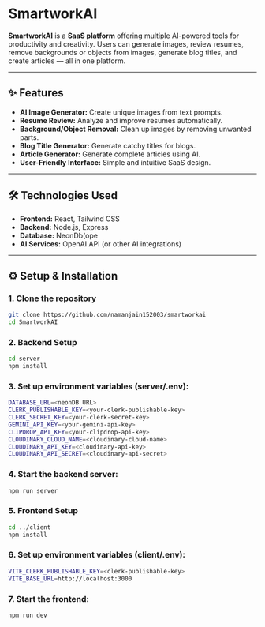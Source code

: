 # SmartworkAI

**SmartworkAI** is a **SaaS platform** offering multiple AI-powered tools for productivity and creativity. Users can generate images, review resumes, remove backgrounds or objects from images, generate blog titles, and create articles — all in one platform.

---

## ✨ Features

- **AI Image Generator:** Create unique images from text prompts.  
- **Resume Review:** Analyze and improve resumes automatically.  
- **Background/Object Removal:** Clean up images by removing unwanted parts.  
- **Blog Title Generator:** Generate catchy titles for blogs.  
- **Article Generator:** Generate complete articles using AI.  
- **User-Friendly Interface:** Simple and intuitive SaaS design.  

---

## 🛠 Technologies Used

- **Frontend:** React, Tailwind CSS  
- **Backend:** Node.js, Express  
- **Database:** NeonDb(ope
- **AI Services:** OpenAI API (or other AI integrations)

---

## ⚙️ Setup & Installation

### 1. Clone the repository
```bash
git clone https://github.com/namanjain152003/smartworkai
cd SmartworkAI
```

### 2. Backend Setup
```bash
cd server
npm install
```

### 3. Set up environment variables (server/.env):
```bash
DATABASE_URL=<neonDB URL>
CLERK_PUBLISHABLE_KEY=<your-clerk-publishable-key>
CLERK_SECRET_KEY=<your-clerk-secret-key>
GEMINI_API_KEY=<your-gemini-api-key>
CLIPDROP_API_KEY=<your-clipdrop-api-key>
CLOUDINARY_CLOUD_NAME=<cloudinary-cloud-name>
CLOUDINARY_API_KEY=<cloudinary-api-key>
CLOUDINARY_API_SECRET=<cloudinary-api-secret>
```

### 4. Start the backend server:
```bash
npm run server
```

### 5. Frontend Setup
```bash
cd ../client
npm install
```

### 6. Set up environment variables (client/.env):
```bash
VITE_CLERK_PUBLISHABLE_KEY=<clerk-publishable-key>
VITE_BASE_URL=http://localhost:3000
```

### 7. Start the frontend:
```bash
npm run dev
```


